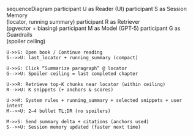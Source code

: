 sequenceDiagram
    participant U as Reader (UI)
    participant S as Session Memory<br/>(locator, running summary)
    participant R as Retriever<br/>(pgvector + biasing)
    participant M as Model (GPT-5)
    participant G as Guardrails<br/>(spoiler ceiling)
    
    U->>S: Open book / Continue reading
    S-->>U: last_locator + running_summary (compact)

    U->>G: Click “Summarize paragraph” @ locator
    G-->>U: Spoiler ceiling = last completed chapter

    U->>R: Retrieve top-K chunks near locator (within ceiling)
    R-->>U: K snippets (+ anchors & scores)

    U->>M: System rules + running_summary + selected snippets + user intent
    M-->>U: 2–4 bullet TL;DR (no spoilers)

    M->>S: Send summary delta + citations (anchors used)
    S-->>U: Session memory updated (faster next time)
